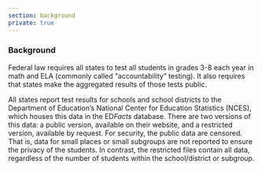 ```yaml
---
section: background
private: true
---
```

<h3>Background</h3>

Federal law requires all states to test all students in grades 3-8 each year in math and ELA (commonly called “accountability” testing). It also requires that states make the aggregated results of those tests public. 

All states report test results for schools and school districts to the Department of Education’s National Center for Education Statistics (NCES), which houses this data in the ED<i>Facts</i> database. There are two versions of this data: a public version, available on their website, and a restricted version, available by request. For security, the public data are censored. That is, data for small places or small subgroups are not reported to ensure the privacy of the students. In contrast, the restricted files contain all data, regardless of the number of students within the school/district or subgroup. 
